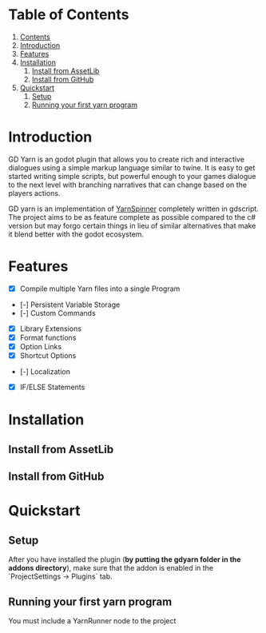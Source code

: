 
# Table of Contents

1.  [Contents](#orgba9710e)
2.  [Introduction](#Introduction)
3.  [Features](#Features)
4.  [Installation](#Installation)
    1.  [Install from AssetLib](#org8c6565a)
    2.  [Install from GitHub](#org8d8e7f6)
5.  [Quickstart](#Quickstart)
    1.  [Setup](#org3ad9fe4)
    2.  [Running your first yarn program](#org7894ea1)




<a id="Introduction"></a>

# Introduction

GD Yarn is an godot plugin that allows you to create rich and interactive dialogues using a simple markup language similar to twine. It is easy to get started writing simple scripts, but powerful enough to your games dialogue to the next level with branching narratives that can change based on the players actions.

GD yarn is an implementation of [YarnSpinner](https://yarnspinner.dev) completely written in gdscript. The project aims to be as feature complete as possible compared to the c# version but may forgo certain things in lieu of similar alternatives that make it blend better with the godot ecosystem.


<a id="Features"></a>

# Features

-   [X] Compile multiple Yarn files into a single Program
-   [-] Persistent Variable Storage
-   [-] Custom Commands
-   [X] Library Extensions
-   [X] Format functions
-   [X] Option Links
-   [X] Shortcut Options
-   [-] Localization
-   [X] IF/ELSE Statements


<a id="Installation"></a>

# Installation


<a id="org8c6565a"></a>

## Install from AssetLib

<a id="org8d8e7f6"></a>

## Install from GitHub


<a id="Quickstart"></a>

# Quickstart


<a id="org3ad9fe4"></a>

## Setup

After you have installed the plugin (**by putting the gdyarn folder in the addons directory**), make sure that the addon is enabled in the \`ProjectSettings -> Plugins\` tab.


<a id="org7894ea1"></a>

## Running your first yarn program

You must include a YarnRunner node to the project

